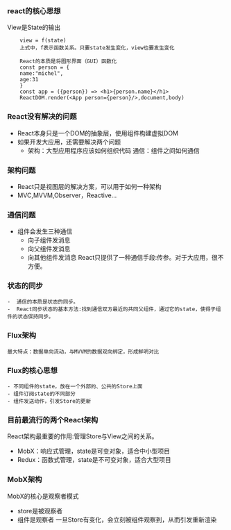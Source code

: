 ### react的核心思想
View是State的输出
```
    view = f(state)
    上式中，f表示函数关系。只要state发生变化，view也要发生变化
```
```
    React的本质是将图形界面（GUI）函数化
    const person = {
    name:"michel",
    age:31
    }
    const app = ({person}) => <h1>{person.name}</h1>
    ReactDOM.render(<App person={person}/>,document,body)
```
### React没有解决的问题
- React本身只是一个DOM的抽象层，使用组件构建虚拟DOM
- 如果开发大应用，还需要解决两个问题
  - 架构：大型应用程序应该如何组织代码
  通信：组件之间如何通信
### 架构问题
  - React只是视图层的解决方案，可以用于如何一种架构
  - MVC,MVVM,Observer，Reactive...
### 通信问题
  - 组件会发生三种通信
    - 向子组件发消息
    - 向父组件发消息
    - 向其他组件发消息
    React只提供了一种通信手段:传参。对于大应用，很不方便。
### 状态的同步
    -  通信的本质是状态的同步。
    -  React同步状态的基本方法:找到通信双方最近的共同父组件，通过它的state，使得子组件的状态保持同步。

### Flux架构
    最大特点：数据单向流动，与MVVM的数据双向绑定，形成鲜明对比
### Flux的核心思想
    - 不同组件的state，放在一个外部的、公共的Store上面
    - 组件订阅state的不同部分
    - 组件发送动作，引发Store的更新
###  目前最流行的两个React架构
React架构最重要的作用:管理Store与View之间的关系。
- MobX：响应式管理，state是可变对象，适合中小型项目
- Redux：函数式管理，state是不可变对象，适合大型项目
### MobX架构
MobX的核心是观察者模式
- store是被观察者
- 组件是观察者
一旦Store有变化，会立刻被组件观察到，从而引发重新渲染


